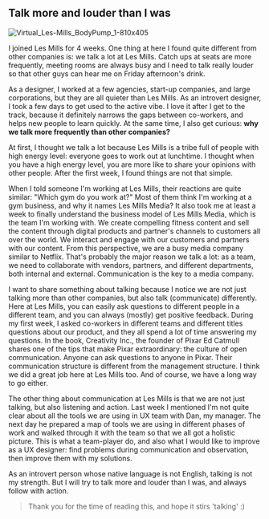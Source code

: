 ## Talk more and louder than I was

![Virtual_Les-Mills_BodyPump_1-810x405](https://i.imgur.com/4lE6hhV.jpg)

I joined Les Mills for 4 weeks. One thing at here I found quite different from other companies is: we talk a lot at Les Mills. Catch ups at seats are more frequently, meeting rooms are always busy and I need to talk really louder so that other guys can hear me on Friday afternoon's drink. 

As a designer, I worked at a few agencies, start-up companies, and large corporations, but they are all quieter than Les Mills. As an introvert designer, I took a few days to get used to the active vibe. I love it after I get to the track, because it definitely narrows the gaps between co-workers, and helps new people to learn quickly. At the same time, I also get curious: **why we talk more frequently than other companies?**

At first, I thought we talk a lot because Les Mills is a tribe full of people with high energy level: everyone goes to work out at lunchtime. I thought when you have a high energy level, you are more like to share your opinions with other people. After the first week, I found things are not that simple. 

When I told someone I'm working at Les Mills, their reactions are quite similar: "Which gym do you work at?" Most of them think I'm working at a gym business, and why it names Les Mills Media? It also took me at least a week to finally understand the business model of Les Mills Media, which is the team I'm working with. We create compelling fitness content and sell the content through digital products and partner's channels to customers all over the world. We interact and engage with our customers and partners with our content. From this perspective, we are a busy media company similar to Netflix. That's probably the major reason we talk a lot: as a team, we need to collaborate with vendors, partners, and different departments, both internal and external. Communication is the key to a media company.

I want to share something about talking because I notice we are not just talking more than other companies, but also talk (communicate) differently. Here at Les Mills, you can easily ask questions to different people in a different team, and you can always (mostly) get positive feedback. During my first week, I asked co-workers in different teams and different titles questions about our product, and they all spend a lot of time answering my questions. In the book, Creativity Inc., the founder of Pixar Ed Catmull shares one of the tips that make Pixar extraordinary: the culture of open communication. Anyone can ask questions to anyone in Pixar. Their communication structure is different from the management structure. I think we did a great job here at Les Mills too. And of course, we have a long way to go either.

The other thing about communication at Les Mills is that we are not just talking, but also listening and action. Last week I mentioned I'm not quite clear about all the tools we are using in UX team with Dan, my manager. The next day he prepared a map of tools we are using in different phases of work and walked through it with the team so that we all got a holistic picture. This is what a team-player do, and also what I would like to improve as a UX designer: find problems during communication and observation, then improve them with my solutions.

As an introvert person whose native language is not English, talking is not my strength. But I will try to talk more and louder than I was, and always follow with action.

> Thank you for the time of reading this, and hope it stirs 'talking' :)